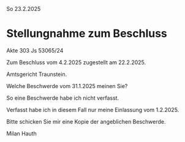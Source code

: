 So 23.2.2025

# Stellungnahme zum Beschluss

Akte 303 Js 53065/24

Zum Beschluss vom 4.2.2025
zugestellt am 22.2.2025.

Amtsgericht Traunstein.

Welche Beschwerde vom 31.1.2025
meinen Sie?

So eine Beschwerde
habe ich nicht verfasst.

Verfasst habe ich in diesem Fall
nur meine Einlassung vom 1.2.2025.

Bitte schicken Sie
mir eine Kopie
der angeblichen Beschwerde.

Milan Hauth
